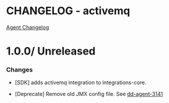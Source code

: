 # CHANGELOG - activemq

[Agent Changelog](https://github.com/DataDog/dd-agent/blob/master/CHANGELOG.md)

1.0.0/ Unreleased
==================

### Changes

* [SDK] adds activemq integration to integrations-core.

* [Deprecate] Remove old JMX config file. See [dd-agent-3141](https://github.com/datadog/dd-agent/issues/3141)
